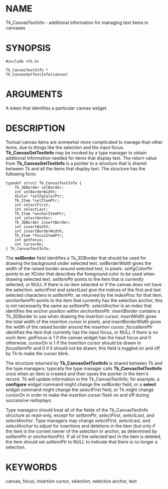 # NAME

Tk_CanvasTextInfo - additional information for managing text items in
canvases

# SYNOPSIS

    #include <tk.h>

    Tk_CanvasTextInfo *
    Tk_CanvasGetTextInfo(canvas)

# ARGUMENTS

A token that identifies a particular canvas widget.

# DESCRIPTION

Textual canvas items are somewhat more complicated to manage than other
items, due to things like the selection and the input focus.
**Tk_CanvasGetTextInfo** may be invoked by a type manager to obtain
additional information needed for items that display text. The return
value from **Tk_CanvasGetTextInfo** is a pointer to a structure that is
shared between Tk and all the items that display text. The structure has
the following form:

    typedef struct Tk_CanvasTextInfo {
        Tk_3DBorder selBorder;
        int selBorderWidth;
        XColor *selFgColorPtr;
        Tk_Item *selItemPtr;
        int selectFirst;
        int selectLast;
        Tk_Item *anchorItemPtr;
        int selectAnchor;
        Tk_3DBorder insertBorder;
        int insertWidth;
        int insertBorderWidth;
        Tk_Item *focusItemPtr;
        int gotFocus;
        int cursorOn;
    } Tk_CanvasTextInfo;

The **selBorder** field identifies a Tk_3DBorder that should be used for
drawing the background under selected text. *selBorderWidth* gives the
width of the raised border around selected text, in pixels.
*selFgColorPtr* points to an XColor that describes the foreground color
to be used when drawing selected text. *selItemPtr* points to the item
that is currently selected, or NULL if there is no item selected or if
the canvas does not have the selection. *selectFirst* and *selectLast*
give the indices of the first and last selected characters in
*selItemPtr*, as returned by the *indexProc* for that item.
*anchorItemPtr* points to the item that currently has the selection
anchor; this is not necessarily the same as *selItemPtr*. *selectAnchor*
is an index that identifies the anchor position within *anchorItemPtr*.
*insertBorder* contains a Tk_3DBorder to use when drawing the insertion
cursor; *insertWidth* gives the total width of the insertion cursor in
pixels, and *insertBorderWidth* gives the width of the raised border
around the insertion cursor. *focusItemPtr* identifies the item that
currently has the input focus, or NULL if there is no such item.
*gotFocus* is 1 if the canvas widget has the input focus and 0
otherwise. *cursorOn* is 1 if the insertion cursor should be drawn in
*focusItemPtr* and 0 if it should not be drawn; this field is toggled on
and off by Tk to make the cursor blink.

The structure returned by **Tk_CanvasGetTextInfo** is shared between Tk
and the type managers; typically the type manager calls
**Tk_CanvasGetTextInfo** once when an item is created and then saves the
pointer in the item\'s record. Tk will update information in the
Tk_CanvasTextInfo; for example, a **configure** widget command might
change the *selBorder* field, or a **select** widget command might
change the *selectFirst* field, or Tk might change *cursorOn* in order
to make the insertion cursor flash on and off during successive
redisplays.

Type managers should treat all of the fields of the Tk_CanvasTextInfo
structure as read-only, except for *selItemPtr*, *selectFirst*,
*selectLast*, and *selectAnchor*. Type managers may change
*selectFirst*, *selectLast*, and *selectAnchor* to adjust for insertions
and deletions in the item (but only if the item is the current owner of
the selection or anchor, as determined by *selItemPtr* or
*anchorItemPtr*). If all of the selected text in the item is deleted,
the item should set *selItemPtr* to NULL to indicate that there is no
longer a selection.

# KEYWORDS

canvas, focus, insertion cursor, selection, selection anchor, text
